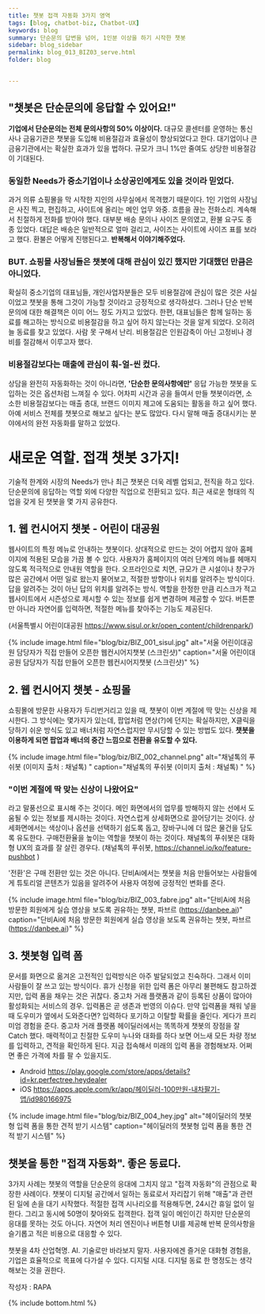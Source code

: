 ```yaml
---
title: 챗봇 접객 자동화 3가지 영역
tags: [blog, chatbot-biz, Chatbot-UX]
keywords: blog
summary: 단순문의 답변을 넘어, 1인분 이상을 하기 시작한 챗봇
sidebar: blog_sidebar
permalink: blog_013_BIZ03_serve.html
folder: blog


---
```


## "챗봇은 단순문의에 응답할 수 있어요!" 
<strong>기업에서 단순문의는 전체 문의사항의 50% 이상이다.</strong> 대규모 콜센터를 운영하는 통신사나 금융기관은 챗봇을 도입해 비용절감과 효율성이 향상되었다고 한다. 대기업이나 큰 금융기관에서는 확실한 효과가 있을 법하다. 규모가 크니 1%만 줄여도 상당한 비용절감이 기대된다. 

### 동일한 Needs가 중소기업이나 소상공인에게도 있을 것이라 믿었다. 
과거 의류 쇼핑몰을 막 시작한 지인의 사무실에서 목격했기 때문이다. 1인 기업의 사장님은 사진 찍고, 편집하고, 사이트에 올리는 메인 업무 와중. 흐름을 끊는 전화소리. 계속해서 친절하게 전화를 받아야 했다. 대부분 배송 문의나 사이즈 문의였고, 환불 요구도 종종 있었다. 대답은 배송은 일반적으로 얼마 걸리고, 사이즈는 사이트에 사이즈 표를 보라고 했다. 환불은 어떻게 진행된다고. <strong>반복해서 이야기해주었다.</strong>

### BUT. 쇼핑몰 사장님들은 챗봇에 대해 관심이 있긴 했지만 기대했던 만큼은 아니었다. 
확실히 중소기업의 대표님들, 개인사업자분들은 모두 비용절감에 관심이 많은 것은 사실이었고 챗봇을 통해 그것이 가능할 것이라고 긍정적으로 생각하셨다. 그러나 단순 반복 문의에 대한 해결책은 이미 어느 정도 가지고 있었다. 한편, 대표님들은 함께 일하는 동료를 해고하는 방식으로 비용절감을 하고 싶어 하지 않는다는 것을 알게 되었다. 오히려 늘 동료를 찾고 있었다. 사람 못 구해서 난리. 비용절감은 인원감축이 아닌 고정비나 경비를 절감해서 이루고자 했다. 

### 비용절감보다는 매출에 관심이 훠-얼-씬 컸다. 
상담을 완전히 자동화하는 것이 아니라면, <strong>'단순한 문의사항에만'</strong> 응답 가능한 챗봇을 도입하는 것은 옵션처럼 느껴질 수 있다. 어차피 시간과 공을 들여서 만들 챗봇이라면, 소소한 비용절감보다는 매출 층대, 브랜드 이미지 제고에 도움되는 활동을 하고 싶어 했다. 아예 서비스 전체를 챗봇으로 해보고 싶다는 분도 많았다. 다시 말해 매출 증대시키는 분야에서의 완전 자동화를 말하고 있었다. 

# 새로운 역할. 접객 챗봇 3가지!
기술적 한계와 시장의 Needs가 만나 최근 챗봇은 더욱 레벨 업되고, 전직을 하고 있다. 단순문의에 응답하는 역할 외에 다양한 직업으로 전환되고 있다. 최근 새로운 형태의 직업을 갖게 된 챗봇을 몇 가지 공유한다.

## 1. 웹 컨시어지 챗봇 - 어린이 대공원
웹사이트의 특정 메뉴로 안내하는 챗봇이다. 상대적으로 만드는 것이 어렵지 않아 홈페이지에 적용된 모습을 가끔 볼 수 있다. 사용자가 홈페이지의 여러 단계의 메뉴를 헤매지 않도록 적극적으로 안내원 역할을 한다. 오프라인으로 치면, 규모가 큰 시설이나 창구가 많은 공간에서 어떤 일로 왔는지 물어보고, 적절한 방향이나 위치를 알려주는 방식이다. 답을 알려주는 것이 아닌 답의 위치를 알려주는 방식. 역할을 한정한 만큼 리스크가 적고 웹사이트에서 시즌성으로 제시할 수 있는 정보를 쉽게 변경하며 제공할 수 있다. 버튼뿐만 아니라 자연어를 입력하면, 적절한 메뉴를 찾아주는 기능도 제공된다. 

(서울특별시 어린이대공원 https://www.sisul.or.kr/open_content/childrenpark/)

{% include image.html file="blog/biz/BIZ_001_sisul.jpg" alt="서울 어린이대공원 담당자가 직접 만들어 오픈한 웹컨시어지챗봇 (스크린샷)" caption="서울 어린이대공원 담당자가 직접 만들어 오픈한 웹컨시어지챗봇 (스크린샷)" %}


## 2. 웹 컨시어지 챗봇 - 쇼핑몰
쇼핑몰에 방문한 사용자가 두리번거리고 있을 때, 챗봇이 이번 계절에 딱 맞는 신상을 제시한다. 그 방식에는 몇가지가 있는데, 팝업처럼 면상(?)에 던지는 확실하지만, X클릭을 당하기 쉬운 방식도 있고 배너처럼 자연스럽지만 무시당할 수 있는 방법도 있다. <strong>챗봇을 이용하게 되면 팝업과 배너의 중간 느낌으로 전환을 유도할 수 있다.</strong>

{% include image.html file="blog/biz/BIZ_002_channel.png" alt="채널톡의 푸쉬봇 (이미지 출처 : 채널톡) " caption="채널톡의 푸쉬봇 (이미지 출처 : 채널톡) " %}

### "이번 계절에 딱 맞는 신상이 나왔어요"

라고 말풍선으로 표시해 주는 것이다. 메인 화면에서의 업무를 방해하지 않는 선에서 도움될 수 있는 정보를 제시하는 것이다. 자연스럽게 상세화면으로 끌어당기는 것이다. 상세화면에서는 색상이나 옵션을 선택하기 쉽도록 돕고, 장바구니에 더 많은 물건을 담도록 유도한다. 구매전환율을 높이는 역할을 챗봇이 하는 것이다. 채널톡의 푸쉬봇은 대화형 UX의 효과를 잘 살린 경우다.
(채널톡의 푸쉬봇, https://channel.io/ko/feature-pushbot )

'전환'은 구매 전환만 있는 것은 아니다. 단비Ai에서는 챗봇을 처음 만들어보는 사람들에게 튜토리얼 콘텐츠가 있음을 알려주어 사용자 여정에 긍정적인 변화를 준다.

{% include image.html file="blog/biz/BIZ_003_fabre.jpg" alt="단비Ai에 처음 방문한 회원에게 실습 영상을 보도록 권유하는 챗봇, 파브르 (https://danbee.ai)" caption="단비Ai에 처음 방문한 회원에게 실습 영상을 보도록 권유하는 챗봇, 파브르 (https://danbee.ai)" %}

## 3. 챗봇형 입력 폼
문서를 화면으로 옮겨온 고전적인 입력방식은 아주 발달되었고 친숙하다. 그래서 이미 사람들이 잘 쓰고 있는 방식이다. 휴가 신청을 위한 입력 폼은 아무리 불편해도 참고하겠지만, 입력 폼을 채우는 것은 귀찮다. 중고차 거래 플랫폼과 같이 등록된 상품이 많아야 활성화되는 서비스의 경우. 입력폼은 곧 생존과 번영의 이슈다. 만약 입력폼을 채워 넣을 때 도우미가 옆에서 도와준다면? 입력하다 포기하고 이탈할 확률을 줄인다. 게다가 프리미엄 경험을 준다. 중고차 거래 플랫폼 헤이딜러에서는 똑똑하게 챗봇의 장점을 잘 Catch 했다. 매력적이고 친절한 도우미 누나와 대화를 하다 보면 어느새 모든 차량 정보를 입력하고, 견적을 확인하게 된다. 지금 접속해서 미래의 입력 폼을 경험해보자. 어쩌면 좋은 가격에 차를 팔 수 있을지도.

- Android https://play.google.com/store/apps/details?id=kr.perfectree.heydealer
- iOS https://apps.apple.com/kr/app/헤이딜러-100만원-내차팔기-앱/id980166975

{% include image.html file="blog/biz/BIZ_004_hey.jpg" alt="헤이딜러의 챗봇형 입력 폼을 통한 견적 받기 시스템" caption="헤이딜러의 챗봇형 입력 폼을 통한 견적 받기 시스템" %}

## 챗봇을 통한 "접객 자동화". 좋은 동료다.

3가지 사례는 챗봇의 역할을 단순문의 응대에 그치지 않고 "접객 자동화"의 관점으로 확장한 사례이다. 챗봇이 디지털 공간에서 일하는 동료로서 자리잡기 위해 "매출"과 관련된 일에 손을 대기 시작했다. 적절한 접객 시나리오를 적용해두면, 24시간 휴일 없이 일한다. 그리고 동시에 50명이 찾아와도 접객한다. 접객 일이 메인이긴 하지만 단순문의 응대를 못하는 것도 아니다. 자연어 처리 엔진이나 버튼형 UI를 제공해 반복 문의사항을 슬기롭고 적은 비용으로 대응할 수 있다. 

챗봇을 4차 산업혁명. AI. 기술로만 바라보지 말자. 사용자에겐 즐거운 대화형 경험을, 기업은 효율적으로 목표에 다가설 수 있다. 디지털 시대. 디지털 동료 한 명정도는 생각해보는 것을 권한다.


작성자 : RAPA

{% include bottom.html %}
